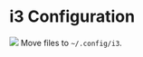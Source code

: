 # i3 Configuration
![](https://github.com/JelleLa/linux/blob/master/images/i3.png)
Move files to `~/.config/i3`. 
